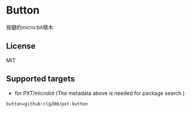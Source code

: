 # Button

按鍵的micro:bit積木

## License

MIT

## Supported targets

* for PXT/microbit
(The metadata above is needed for package search.)

```package
button=github:clg200/pxt-button
```
